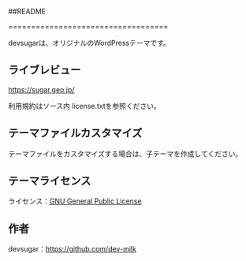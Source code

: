 ##README

===================================

devsugarは、オリジナルのWordPressテーマです。

ライブレビュー
--------------

https://sugar.geo.jp/


利用規約はソース内 license.txtを参照ください。


テーマファイルカスタマイズ
--------------------------
テーマファイルをカスタマイズする場合は、子テーマを作成してください。


テーマライセンス
----------
ライセンス：[GNU General Public License](http://www.gnu.org/licenses/gpl-2.0.html)

作者
------
devsugar：https://github.com/dev-milk


